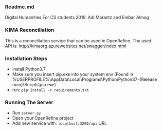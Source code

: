 ### Readme.md

Digital Humanities For CS students 2019.
Adi Marantz and Embar Almog

### KIMA Reconciliation

 This is a reconciliation service that can be used in OpenRefine.
 The used API is: http://kimaorg.azurewebsites.net/swagger/index.html

### Installation Steps

- Install Python3.7
- Make sure you insert pip.exe into your system env (Found in %USERPROFILE%\AppData\Local\Programs\Python\Python37-{Release num}\Scripts\pip.exe)
- run: `pip install -r requirements.txt`

### Running The Server

- Run `server.py`
- Open your OpenRefine project
- Add new service with: `localhost:3200/api` URL
